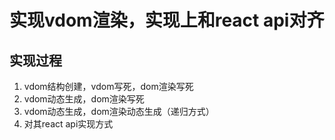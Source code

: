 # 实现vdom渲染，实现上和react api对齐

## 实现过程

1. vdom结构创建，vdom写死，dom渲染写死
2. vdom动态生成，dom渲染写死
3. vdom动态生成，dom渲染动态生成（递归方式）
4. 对其react api实现方式


